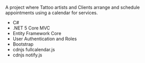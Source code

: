 A project where Tattoo artists and Clients arrange and schedule appointments using a calendar for services.
* C#
* .NET 5 Core MVC
* Entity Framework Core
* User Authentication and Roles
* Bootstrap
* cdnjs fullcalendar.js
* cdnjs notify.js